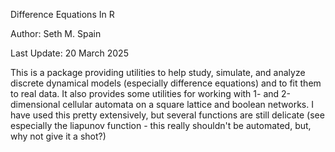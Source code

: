 Difference Equations In R

Author: Seth M. Spain

Last Update: 20 March 2025


This is a package providing utilities to help study, simulate, and analyze discrete dynamical models (especially difference equations) and to fit them to real data.
It also provides some utilities for working with 1- and 2-dimensional cellular automata on a square lattice and boolean networks. 
I have used this pretty extensively, but several functions are still delicate (see especially the liapunov function - this really shouldn't be automated, but, why not give it a shot?)


